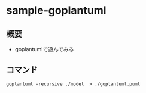 # sample-goplantuml

## 概要

- goplantumlで遊んでみる

## コマンド

```shell
goplantuml -recursive ./model  > ./goplantuml.puml
```